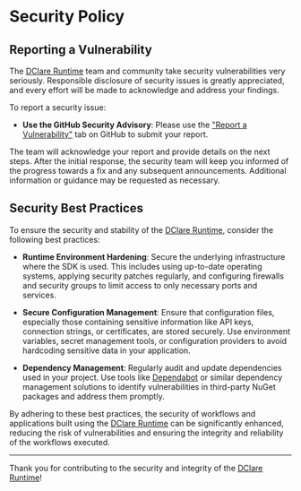 # Security Policy

## Reporting a Vulnerability

The [DClare Runtime](https://github.com/d-clare/runtime) team and community take security vulnerabilities very seriously. Responsible disclosure of security issues is greatly appreciated, and every effort will be made to acknowledge and address your findings.

To report a security issue:

- **Use the GitHub Security Advisory**: Please use the ["Report a Vulnerability"](https://github.com/d-clare/runtime/security/advisories/new) tab on GitHub to submit your report.

The team will acknowledge your report and provide details on the next steps. After the initial response, the security team will keep you informed of the progress towards a fix and any subsequent announcements. Additional information or guidance may be requested as necessary.

## Security Best Practices

To ensure the security and stability of the [DClare Runtime](https://github.com/d-clare/runtime), consider the following best practices:

- **Runtime Environment Hardening**: Secure the underlying infrastructure where the SDK is used. This includes using up-to-date operating systems, applying security patches regularly, and configuring firewalls and security groups to limit access to only necessary ports and services.

- **Secure Configuration Management**: Ensure that configuration files, especially those containing sensitive information like API keys, connection strings, or certificates, are stored securely. Use environment variables, secret management tools, or configuration providers to avoid hardcoding sensitive data in your application.

- **Dependency Management**: Regularly audit and update dependencies used in your project. Use tools like [Dependabot](https://github.com/dependabot) or similar dependency management solutions to identify vulnerabilities in third-party NuGet packages and address them promptly.

By adhering to these best practices, the security of workflows and applications built using the [DClare Runtime](https://github.com/d-clare/runtime) can be significantly enhanced, reducing the risk of vulnerabilities and ensuring the integrity and reliability of the workflows executed.

---

Thank you for contributing to the security and integrity of the [DClare Runtime](https://github.com/d-clare/runtime)!
